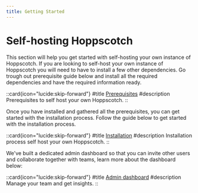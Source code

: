 ```yaml
---
title: Getting Started
---
```


# Self-hosting Hoppscotch

This section will help you get started with self-hosting your own instance of Hoppscotch. If you are looking to self-host your own instance of Hoppscotch you will need to have to install a few other dependencies. Go trough out prerequisite guide below and install all the required dependencies and have the required information ready.

::card{icon="lucide:skip-forward"}
#title
[Prerequisites](/documentation/self-host/prerequisites)
#description
Prerequisites to self host your own Hoppscotch.
::

Once you have installed and gathered all the prerequisites, you can get started with the installation process. Follow the guide below to get started with the installation process.

::card{icon="lucide:skip-forward"}
#title
[Installation](/documentation/self-host/install-and-build)
#description
Installation process self host your own Hoppscotch.
::

We've built a dedicated admin dashboard so that you can invite other users and collaborate together with teams, learn more about the dashboard below:

::card{icon="lucide:skip-forward"}
#title
[Admin dashboard](/documentation/self-host/admin-dashboard)
#description
Manage your team and get insights.
::
